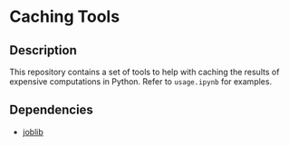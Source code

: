 # Caching Tools

## Description

This repository contains a set of tools to help with caching the results of
expensive computations in Python. Refer to `usage.ipynb` for examples.

## Dependencies

* [joblib](https://joblib.readthedocs.io/)
